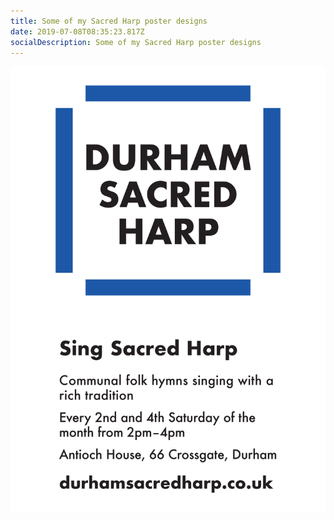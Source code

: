 ```yaml
---
title: Some of my Sacred Harp poster designs
date: 2019-07-08T08:35:23.817Z
socialDescription: Some of my Sacred Harp poster designs
---
```

![](/assets/images/blue_square.png)
